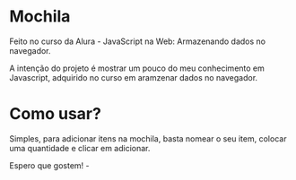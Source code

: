 # Mochila

Feito no curso da Alura - JavaScript na Web: Armazenando dados no navegador.

A intenção do projeto é mostrar um pouco do meu conhecimento em Javascript, adquirido no curso em  aramzenar dados no navegador.

# Como usar?

Simples, para adicionar itens na mochila, basta nomear o seu item, colocar uma quantidade e clicar em adicionar.

Espero que gostem! - 
